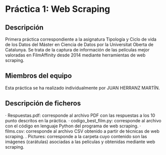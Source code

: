 # Práctica 1: Web Scraping
## Descripción
Primera práctica correspondiente a la asignatura Tipología y Ciclo de vida de los Datos del Máster en Ciencia de Datos por la Universitat Oberta de Catalunya. Se trata de la captura de información de las películas mejor valoradas en FilmAffinity desde 2014 mediante herramientas de web scraping.

## Miembros del equipo
Esta práctica se ha realizado individualmente por JUAN HERRANZ MARTÍN.

## Descripción de ficheros
· Respuestas.pdf: corresponde al archivo PDF con las respuestas a los 10 punto descritos en la práctica.
· codigo_best_film.py: corresponde al archivo con el código en lenguaje Python del programa de web scraping.
· films.csv: corresponde al archivo CSV obtenido a partir de técnicas de web scraping.
. Pictures: corresponde a la carpeta cuyo contenido son las imágenes (carátulas) asociadas a las películas y obtenidas mediante web scraping.
